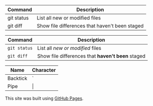 | Command | Description |
| --- | --- |
| git status | List all new or modified files |
| git diff | Show file differences that haven't been staged |

| Command | Description |
| --- | --- |
| `git status` | List all *new or modified* files |
| `git diff` | Show file differences that **haven't been** staged |

| Name     | Character |
| ---      | ---       |
| Backtick | `         |
| Pipe     | \|        |


This site was built using [GitHub Pages](https://pages.github.com/).

